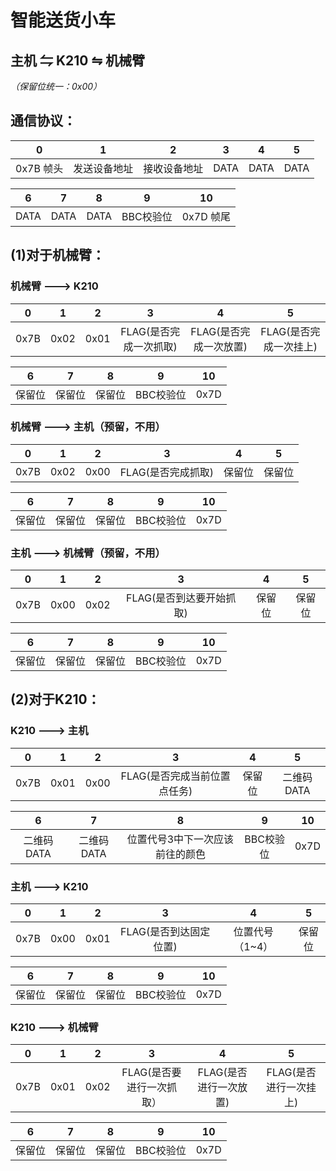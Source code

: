 # 智能送货小车



## 主机	⇋	K210	⇋	机械臂

*（保留位统一：0x00）*

## 通信协议：

|     0     |      1       |      2       |  3   |  4   |  5   |
| :-------: | :----------: | :----------: | :--: | :--: | :--: |
| 0x7B 帧头 | 发送设备地址 | 接收设备地址 | DATA | DATA | DATA |



|  6   |  7   |  8   |     9     |    10     |
| :--: | :--: | :--: | :-------: | :-------: |
| DATA | DATA | DATA | BBC校验位 | 0x7D 帧尾 |



## (1)对于机械臂：



### 机械臂 ---> K210

|  0   |  1   |  2   |           3            |           4            |           5            |
| :--: | :--: | :--: | :--------------------: | :--------------------: | :--------------------: |
| 0x7B | 0x02 | 0x01 | FLAG(是否完成一次抓取) | FLAG(是否完成一次放置) | FLAG(是否完成一次挂上) |



|   6    |   7    |   8    |     9     |  10  |
| :----: | :----: | :----: | :-------: | :--: |
| 保留位 | 保留位 | 保留位 | BBC校验位 | 0x7D |



### 机械臂 ---> 主机（预留，不用）

|  0   |  1   |  2   |         3          |   4    |   5    |
| :--: | :--: | :--: | :----------------: | :----: | :----: |
| 0x7B | 0x02 | 0x00 | FLAG(是否完成抓取) | 保留位 | 保留位 |



|   6    |   7    |   8    |     9     |  10  |
| :----: | :----: | :----: | :-------: | :--: |
| 保留位 | 保留位 | 保留位 | BBC校验位 | 0x7D |



### 主机 ---> 机械臂（预留，不用）

|  0   |  1   |  2   |            3             |   4    |   5    |
| :--: | :--: | :--: | :----------------------: | :----: | :----: |
| 0x7B | 0x00 | 0x02 | FLAG(是否到达要开始抓取) | 保留位 | 保留位 |



|   6    |   7    |   8    |     9     |  10  |
| :----: | :----: | :----: | :-------: | :--: |
| 保留位 | 保留位 | 保留位 | BBC校验位 | 0x7D |



## (2)对于K210：

### K210 ---> 主机

|  0   |  1   |  2   |              3               |   4    |     5      |
| :--: | :--: | :--: | :--------------------------: | :----: | :--------: |
| 0x7B | 0x01 | 0x00 | FLAG(是否完成当前位置点任务) | 保留位 | 二维码DATA |



|     6      |     7      |                8                |     9     |  10  |
| :--------: | :--------: | :-----------------------------: | :-------: | :--: |
| 二维码DATA | 二维码DATA | 位置代号3中下一次应该前往的颜色 | BBC校验位 | 0x7D |



### 主机 ---> K210

|  0   |  1   |  2   |           3            |        4        |   5    |
| :--: | :--: | :--: | :--------------------: | :-------------: | :----: |
| 0x7B | 0x00 | 0x01 | FLAG(是否到达固定位置) | 位置代号（1~4） | 保留位 |



|   6    |   7    |   8    |     9     |  10  |
| :----: | :----: | :----: | :-------: | :--: |
| 保留位 | 保留位 | 保留位 | BBC校验位 | 0x7D |



###  K210 ---> 机械臂

|  0   |  1   |  2   |             3             |           4            |           5            |
| :--: | :--: | :--: | :-----------------------: | :--------------------: | :--------------------: |
| 0x7B | 0x01 | 0x02 | FLAG(是否要进行一次抓取） | FLAG(是否进行一次放置) | FLAG(是否进行一次挂上) |



|   6    |   7    |   8    |     9     |  10  |
| :----: | :----: | :----: | :-------: | :--: |
| 保留位 | 保留位 | 保留位 | BBC校验位 | 0x7D |

